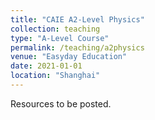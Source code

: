 ```yaml
---
title: "CAIE A2-Level Physics"
collection: teaching
type: "A-Level Course"
permalink: /teaching/a2physics
venue: "Easyday Education"
date: 2021-01-01
location: "Shanghai"
---
```


Resources to be posted.
